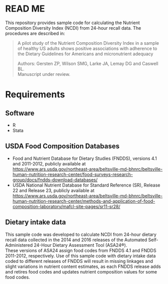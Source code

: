 # READ ME 
This repository provides sample code for calculating the Nutrient Composition Diversity Index (NCDI) from 24-hour recall data.  The procedures are described in:
  > A pilot study of the Nutrient Composition Diversity Index in a sample of healthy US adults shows positive associations with adherence to the Dietary Guidelines for Americans and micronutrient adequacy
>
> Authors: Gersten ZP, Wilson SMG, Larke JA, Lemay DG and Caswell BL.\
>  Manuscript under review.

# Requirements
## Software
- R
- Stata

## USDA Food Composition Databases
-   Food and Nutrient Database for Dietary Studies (FNDDS), versions 4.1 and 2011-2012, publicly available at https://www.ars.usda.gov/northeast-area/beltsville-md-bhnrc/beltsville-human-nutrition-research-center/food-surveys-research-group/docs/fndds-download-databases/
-   USDA National Nutrient Database for Standard Reference (SR), Release 22 and Release 23, publicly available at https://www.ars.usda.gov/northeast-area/beltsville-md-bhnrc/beltsville-human-nutrition-research-center/methods-and-application-of-food-composition-laboratory/mafcl-site-pages/sr11-sr28/

## Dietary intake data
This sample code was developed to calculate NCDI from 24-hour dietary recall data collected in the 2014 and 2016 releases of the Automated Self-Administered 24-Hour Dietary Assessment Tool (ASA24®️).  
These versions of ASA24 assign food codes from FNDDS 4.1 and FNDDS 2011-2012, respectively. Use of this sample code with dietary intake data coded to different releases of FNDDS will result in missing linkages and slight variations in nutrient content estimates, as each FNDDS release adds and retires food codes and updates nutrient composition values for some food codes.

